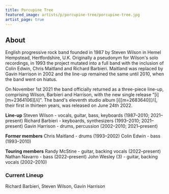 ```yaml
---
title: Porcupine Tree
featured_image: artists/p/porcupine-tree/porcupine-tree.jpg
artist_page: true
---
```

## About

English progressive rock band founded in 1987 by Steven Wilson in Hemel Hempstead, Hertfordshire, U.K. Originally a pseudonym for Wilson's solo recordings, in 1993 the project mutated into a full band with the inclusion of Colin Edwin, Chris Maitland and Richard Barbieri. Maitland was replaced by Gavin Harrison in 2002 and the line-up remained the same until 2010, when the band went on hiatus.

On November 1st 2021 the band officially returned as a three-piece line-up, comprising Wilson, Barbieri and Harrison, with the new single release "[i][m=2364106][/i]". The band's eleventh studio album [i][m=2683640][/i], their first in thirteen years, was released on June 24th 2022.

**Line-up**
Steven Wilson - vocals, guitar, bass, keyboards (1987–2010; 2021–present)
Richard Barbieri - keyboards, synthesizers (1993–2010; 2021–present)
Gavin Harrison - drums, percussion (2002–2010; 2021–present)

**Former members**
Chris Maitland - drums (1993–2002)
Colin Edwin - bass (1993–2010)

**Touring members**
Randy McStine - guitar, backing vocals (2022–present)
Nathan Navarro - bass (2022–present)
John Wesley (3) - guitar, backing vocals (2002–2010)

### Current Lineup

Richard Barbieri, Steven Wilson, Gavin Harrison

